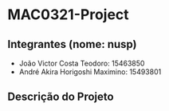 # MAC0321-Project
## Integrantes (nome: nusp)
- João Victor Costa Teodoro: 15463850
- André Akira Horigoshi Maximino: 15493801

## Descrição do Projeto
